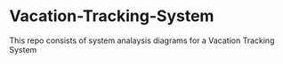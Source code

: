 # Vacation-Tracking-System
This repo consists of system analaysis diagrams for a Vacation Tracking System
